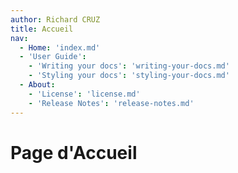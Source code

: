 ```yaml
---
author: Richard CRUZ
title: Accueil
nav:
  - Home: 'index.md'
  - 'User Guide':
    - 'Writing your docs': 'writing-your-docs.md'
    - 'Styling your docs': 'styling-your-docs.md'
  - About:
    - 'License': 'license.md'
    - 'Release Notes': 'release-notes.md'
---
```


# Page d'Accueil
